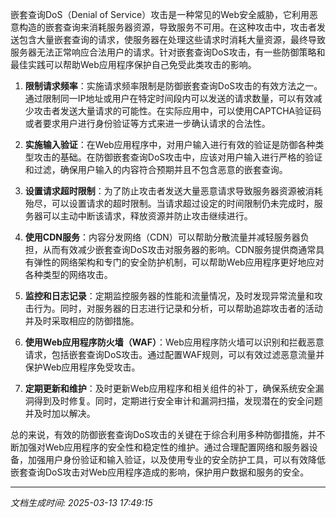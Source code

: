 嵌套查询DoS（Denial of Service）攻击是一种常见的Web安全威胁，它利用恶意构造的嵌套查询来消耗服务器资源，导致服务不可用。在这种攻击中，攻击者发送包含大量嵌套查询的请求，使服务器在处理这些请求时消耗大量资源，最终导致服务器无法正常响应合法用户的请求。针对嵌套查询DoS攻击，有一些防御策略和最佳实践可以帮助Web应用程序保护自己免受此类攻击的影响。

1. **限制请求频率**：实施请求频率限制是防御嵌套查询DoS攻击的有效方法之一。通过限制同一IP地址或用户在特定时间段内可以发送的请求数量，可以有效减少攻击者发送大量请求的可能性。在实际应用中，可以使用CAPTCHA验证码或者要求用户进行身份验证等方式来进一步确认请求的合法性。

2. **实施输入验证**：在Web应用程序中，对用户输入进行有效的验证是防御各种类型攻击的基础。在防御嵌套查询DoS攻击中，应该对用户输入进行严格的验证和过滤，确保用户输入的内容符合预期并且不包含恶意的嵌套查询。

3. **设置请求超时限制**：为了防止攻击者发送大量恶意请求导致服务器资源被消耗殆尽，可以设置请求的超时限制。当请求超过设定的时间限制仍未完成时，服务器可以主动中断该请求，释放资源并防止攻击继续进行。

4. **使用CDN服务**：内容分发网络（CDN）可以帮助分散流量并减轻服务器负担，从而有效减少嵌套查询DoS攻击对服务器的影响。CDN服务提供商通常具有弹性的网络架构和专门的安全防护机制，可以帮助Web应用程序更好地应对各种类型的网络攻击。

5. **监控和日志记录**：定期监控服务器的性能和流量情况，及时发现异常流量和攻击行为。同时，对服务器的日志进行记录和分析，可以帮助追踪攻击者的活动并及时采取相应的防御措施。

6. **使用Web应用程序防火墙（WAF）**：Web应用程序防火墙可以识别和拦截恶意请求，包括嵌套查询DoS攻击。通过配置WAF规则，可以有效过滤恶意流量并保护Web应用程序免受攻击。

7. **定期更新和维护**：及时更新Web应用程序和相关组件的补丁，确保系统安全漏洞得到及时修复。同时，定期进行安全审计和漏洞扫描，发现潜在的安全问题并及时加以解决。

总的来说，有效的防御嵌套查询DoS攻击的关键在于综合利用多种防御措施，并不断加强对Web应用程序的安全性和稳定性的维护。通过合理配置网络和服务器设备，加强用户身份验证和输入验证，以及使用专业的安全防护工具，可以有效降低嵌套查询DoS攻击对Web应用程序造成的影响，保护用户数据和服务的安全。

---

*文档生成时间: 2025-03-13 17:49:15*












